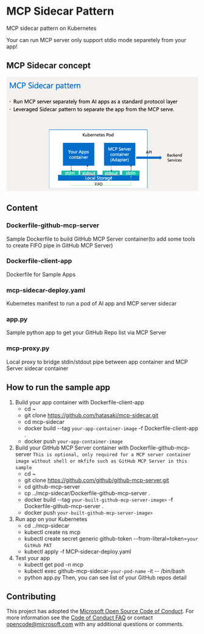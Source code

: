 # MCP Sidecar Pattern
MCP sidecar pattern on Kubernetes

Your can run MCP server only support stdio mode separetely from your app!

## MCP Sidecar concept
![sidecar image](/img/mcp_sidecar.png)

## Content
### Dockerfile-github-mcp-server
Sample Dockerfile to build GitHub MCP Server container(to add some tools to create FIFO pipe in GitHub MCP Server)

### Dockerfile-client-app
Dockerfile for Sample Apps

### mcp-sidecar-deploy.yaml
Kubernetes manifest to run a pod of AI app and MCP server sidecar

### app.py
Sample python app to get your GitHub Repo list via MCP Server

### mcp-proxy.py
Local proxy to bridge stdin/stdout pipe between app container and MCP Server sidecar container

## How to run the sample app
1. Build your app container with Dockerfile-client-app
    - cd ~
    - git clone https://github.com/hatasaki/mcp-sidecar.git
    - cd mcp-sidecar
    - docker build --tag `your-app-container-image` -f Dockerfile-client-app .
    - docker push `your-app-container-image`
2. Build your GitHub MCP Server container with Dockerfile-github-mcp-server
`This is optional, only required for a MCP server container image without shell or mkfifo such as GitHub MCP Server in this sample`
    - cd ~
    - git clone https://github.com/github/github-mcp-server.git
    - cd github-mcp-server
    - cp ../mcp-sidecar/Dockerfile-github-mcp-server .
    - docker build --tag `your-built-github-mcp-server-image>` -f Dockerfile-github-mcp-server .
    - docker push `your-built-github-mcp-server-image>`
3. Run app on your Kubernetes
    - cd ../mcp-sidecar
    - kubectl create ns mcp
    - kubectl create secret generic github-token --from-literal=token=`your GitHub PAT`
    - kubectl apply -f MCP-sidecar-deploy.yaml
4. Test your app
    - kubectl get pod -n mcp
    - kubectl exec github-mcp-sidecar-`your-pod-name` -it -- /bin/bash
    - python app.py
Then, you can see list of your GitHub repos detail

## Contributing
This project has adopted the [Microsoft Open Source Code of Conduct](https://opensource.microsoft.com/codeofconduct/). For more information see the [Code of Conduct FAQ](https://opensource.microsoft.com/codeofconduct/faq/) or contact [opencode@microsoft.com](mailto:opencode@microsoft.com) with any additional questions or comments.